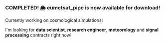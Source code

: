 ### COMPLETED! 🌦 eumetsat_pipe is now available for download!


Currently working on cosmological simulations!

I'm looking for **data scientist**, **research engineer**, **meteorology** and **signal processing** contracts right now!
<!--
**EduardoZB/EduardoZB** is a ✨ _special_ ✨ repository because its `README.md` (this file) appears on your GitHub profile.

Here are some ideas to get you started:

- 🔭 I’m currently working on ...
- 🌱 I’m currently learning ...
- 👯 I’m looking to collaborate on ...
- 🤔 I’m looking for help with ...
- 💬 Ask me about ...
- 📫 How to reach me: ...
- 😄 Pronouns: ...
- ⚡ Fun fact: ...
-->
